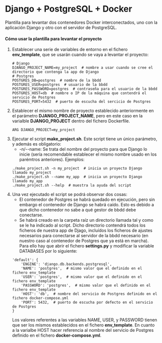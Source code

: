 # Django + PostgreSQL + Docker

Plantilla para levantar dos contenedores Docker interconectados, uno con la aplicación Django y otro con el servidor de 
PostgreSQL.

#### Cómo usar la plantilla para levantar el proyecto

1. Establecer una serie de variables de entorno en el fichero **env_template**, que se usarán cuando se vaya a 
levantar el proyecto:
    ```
   # Django
    DJANGO_PROJECT_NAME=my_project  # nombre a usar cuando se cree el directorio que contenga la app de Django
    # Postgres
    POSTGRES_DB=postgres  # nombre de la bbdd
    POSTGRES_USER=postgres  # usuario de la bbdd
    POSTGRES_PASSWORD=postgres  # contraseña para el usuario de la bbdd
    POSTGRES_HOST=db  # nombre o IP de la máquina que contendrá el servicio de Postgres
    POSTGRES_PORT=5432  # puerto de escucha del sercicio de Postgres
   ```
2. Establecer el mismo nombre de proyecto establecido anteriormente en el parámetro **DJANGO_PROJECT_NAME**, pero en 
este caso en la varialble **DJANGO_PROJECT** dentro del fichero Dockerfile.
    ```
   ARG DJANGO_PROJECT=my_project
   ```
3. Ejecutar el script **make_project.sh**. Este script tiene un único parámetro, y además es obligatorio:
    - -n/--name: Se trata del nombre del proyecto para que Django lo inicie (sería recomendable establecer el mismo 
    nombre usado en los parémtros anteriores). Ejemplos:
    ```
   ./make_project.sh -n my_project  # inicia un proyecto Django llamado my_project
   ./make_project.sh --name my_app  # inicia un proyecto Django llamado my_app
   ./make_project.sh --help  # muestra la ayuda del script
   ```
4. Una vez ejecutado el script se podrá observar dos cosas:
    - El contenedor de Postgres se habrá quedado en ejecución, pero sin embargo el contenedor de Django se habrá 
    caído. Esto es debido a que dicho contenedor no sabe a qué gestor de bbdd debe conectarse.
    - Se habrá creado en la carpeta raíz un directorio llamada tal y como se le ha indicado al script. Dicho directorio 
    contendrá todos los ficheros de nuestra app de Djago, incluídos los ficheros de ajustes necesarios para conectarse 
    al servidor de la bbdd necesario (en nuestro caso al contenedor de Postgres que ya está en marcha). Para ello hay 
    que abrir el fichero **settings.py** y modificar la variable DATABASES por lo siguiente:
    ```
   'default': {
        'ENGINE': 'django.db.backends.postgresql',
        'NAME': 'postgres',  # mismo valor que el definido en el fichero env_template
        'USER': 'postgres',  # mismo valor que el definido en el fichero env_template
        'PASSWORD': 'postgres',  # mismo valor que el definido en el fichero env_template
        'HOST': 'db',  # nombre del servicio de Postgres definido en el fichero docker-compose.yml
        'PORT': 5432,  # puerto de escucha por defecto en el servicio de Postgres
    }
   ```
   Los valores referentes a las variables NAME, USER, y PASSWORD tienen que ser los mismos establecidos en el fichero 
   **env_template**. En cuanto a la varialbe HOST hacer referencia al nombre del servicio de Postgres definido en el 
   fichero **docker-compose.yml**.
